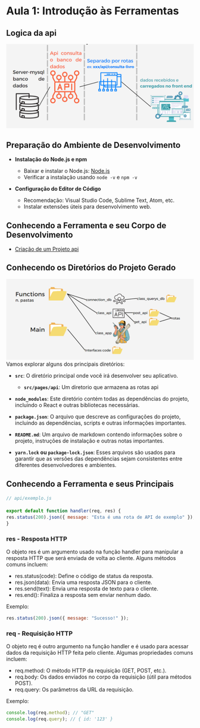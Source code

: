 # Aula 1: Introdução às Ferramentas

## Logica da api

![img](/cronograma-back-end/arquivos/image_example.png)

## Preparação do Ambiente de Desenvolvimento

- **Instalação do Node.js e npm**

  - Baixar e instalar o Node.js: [Node.js](/cronograma-front-end/arquivos/)
  - Verificar a instalação usando `node -v` e `npm -v`

- **Configuração do Editor de Código**
  - Recomendação: Visual Studio Code, Sublime Text, Atom, etc.
  - Instalar extensões úteis para desenvolvimento web.

## Conhecendo a Ferramenta e seu Corpo de Desenvolvimento

- [Criação de um Projeto api](https://github.com/marco0antonio0/About-api-next-js)

## Conhecendo os Diretórios do Projeto Gerado

![img](/cronograma-back-end/arquivos/image_diagrama_esquema.png)
Vamos explorar alguns dos principais diretórios:

- **`src`**: O diretório principal onde você irá desenvolver seu aplicativo.

  - **`src/pages/api`**: Um diretorio que armazena as rotas api

- **`node_modules`**: Este diretório contém todas as dependências do projeto, incluindo o React e outras bibliotecas necessárias.

- **`package.json`**: O arquivo que descreve as configurações do projeto, incluindo as dependências, scripts e outras informações importantes.

- **`README.md`**: Um arquivo de markdown contendo informações sobre o projeto, instruções de instalação e outras notas importantes.

- **`yarn.lock` ou `package-lock.json`**: Esses arquivos são usados para garantir que as versões das dependências sejam consistentes entre diferentes desenvolvedores e ambientes.

## Conhecendo a Ferramenta e seus Principais

```JavaScript
// api/exemplo.js

export default function handler(req, res) {
res.status(200).json({ message: "Esta é uma rota de API de exemplo" });
}
```

### res - Resposta HTTP

O objeto res é um argumento usado na função handler para manipular a resposta HTTP que será enviada de volta ao cliente. Alguns métodos comuns incluem:

- res.status(code): Define o código de status da resposta.
- res.json(data): Envia uma resposta JSON para o cliente.
- res.send(text): Envia uma resposta de texto para o cliente.
- res.end(): Finaliza a resposta sem enviar nenhum dado.

Exemplo:

```JavaScript
res.status(200).json({ message: "Sucesso!" });
```

### req - Requisição HTTP

O objeto req é outro argumento na função handler e é usado para acessar dados da requisição HTTP feita pelo cliente. Algumas propriedades comuns incluem:

- req.method: O método HTTP da requisição (GET, POST, etc.).
- req.body: Os dados enviados no corpo da requisição (útil para métodos POST).
- req.query: Os parâmetros da URL da requisição.

Exemplo:

```JavaScript
console.log(req.method); // "GET"
console.log(req.query); // { id: '123' }
```
